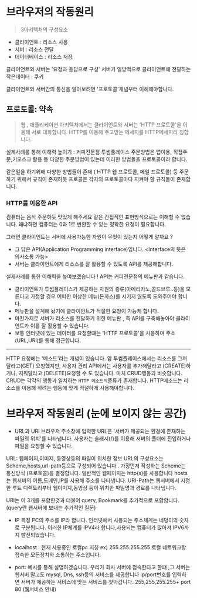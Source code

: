   # 브라우저의 작동원리
  
  > 3아키텍처의 구성요소 
  - 클라이언트 : 리소스 사용
  - 서버 : 리소스 전달
  - 데이터베이스 : 리소스 저장

클라이언트와 서버는 '요청과 응답으로 구성'
서버가 일방적으로 클라이언트에 전달하는 작은데이터 : 쿠키

클라이언트와 서버간의 통신을 알아보려면 '프로토콜'개념부터 이해해야합니다.

## 프로토콜: 약속

> 웹 , 애플리케이션 아키텍처에서는 클라이언트와 서버는 'HTTP 프로토콜'을 이용해 서로 대화합니다.
HTTP를 이용해 주고받는 메세지를 HTTP메세지라 칭합니다.

실제사례를 통해 이해력 높이기 : 커피전문점 투썸플레이스 주문방법은 앱이용, 직접주문,키오스크 활용 등 다양한 주문방법이 있는데 이러한 방법들을 프로토콜이라 합니다.

같은일을 하기위해 다양한 방법들이 존재 ( HTTP 웹 프로토콜, 메일 프로토콜) 등 주문하기 위해서 규칙이 존재하듯 프로콜은 각자의 프로토콜마다
지켜야 할 규칙들이 존재합니다.

### HTTP를 이용한 API

컴퓨터는 음식 주문하듯 맛있게 해주세요 같은 간접적인 표현방식으로는 이해할 수 없습니다. 왜냐하면 컴퓨터는 0과 1로 변환할 수 있는 정확한 요청이 필요합니다.

그러면 클라이언트는 서버에 사용가능한 자원이 무엇이 있는지 어떻게 알까요 ?
- 그 답은 API(Application Programming interface)입니다. <Interface의 뜻은 의사소통 가능>
- 서버는 클라이언트에게 리소스를 잘 활용할 수 있도록 API를 제공해합니다.

실제사례를 통한 이해력을 높여보겠습니다 !
API는 커피전문점의 메뉴판과 같습니다. 
- 클라이언트가 투썸플레이스가 제공하는 자원의 종류(아메리카노,콜드브루..등)을 모른다고 가정할 경우 어떠한 이상한 메뉴(돈까스)를
시키지 않도록 도와주어야 합니다.
- 메뉴판을 설계해 놨기에 클라이언트가 적절한 요청이 가능케 합니다.
- 마찬가지로 서버가 리소스를 전달하기 위한 메뉴판 , 즉 API를 구축해놓아야 클라이언트가 이를 잘 활용할 수 있습니다.
- 보통 인터넷에 있는 데이터를 요청할떄는 'HTTP 프로토콜'을 사용하며 주소(URL,URI)를 통해 접근합니다. 

-----
HTTP 요청에는 '메소드'라는 개념이 있습니다.
앞 투썸플레이스에서는 리소스를 그저 달라고(GET) 요청했지만, 사용자 관리 API에서는 사용자를 추가해달라고 (CREATE)하거나, 지워달라고 (DELETE)요청할 수 도 있습니다.
마치 CRUD행동과 비슷합니다. CRUD는 각각의 행동과 일치하는 `HTTP 메소드의`종류가 존재합니다.
HTTP메소드는 리소스를 이용해 하려는 행동에 맞게 적절하게 사용해야합니다.

# 브라우저 작동원리 (눈에 보이지 않는 공간)

- URL과 URI
브라우저 주소창에 입력한 URL은 '서버가 제공되는 환경에 존재하는 파일의 위치'를 나타냅니다.
사용자는 슬래시(/)를 이용해 서버의 폴더에 진입하거나 파일을 요청할 수 있습니다.

URL: 웹페이지,이미지, 동영상등의 파일이 위치한 정보 
URL의 구성요소는 Scheme,hosts,url-path등으로 구성되어 있습니다 . 가장먼저 작성하는 Scheme는 통신방식 (프로토콜)을 결정합니다.
일반적인 웹페이지는 http(s)를 사용합니다
hosts는 웹서버의 이름,도메인,IP를 사용해 주소를 나타냅니다. URI-Path는 웹서버에서 지정한 루트 디렉토리부터 웹이미지,동영상 등이 위치한 파일명과 경로를 나타냅니다.

URI는 이 3개를 포함한것과 더불어 query, Bookmark를 추가적으로 포합합니다.(query란 웹서버에 보내는 추가적인 질문)

- IP
특정 PC의 주소를 IP라 합니다. 인터넷에서 사용되는 주소체계는 네덩이의 숫자로 구분됩니다.
이러한 IP체계를 IPV4라 합니다,사용되는 컴퓨터가 많아져 IPV6까지 발전되었습니다.

- localhost : 현재 사용중인 로컬pc 지칭
ex) 255.255.255.255 로컬 네트워크랑 접속한 모든장치와 소통하는 주소입니다. 

- port: 예시를 통해 설명하겠습니다.
우리가 회사 서버에 접속한다고 할떄 ,그 서버는 웹서버 말고도 mysql, Dns, ssh등의 서비스를 제공합니다
ip/port번호를 입력하면 서버가 제공하는 서비스에 맞는 서비스를 찾아갑니다. 255,255,255.255+ port 80 (웹서비스 안내)

